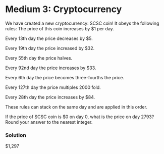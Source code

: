 # Medium 3: Cryptocurrency

We have created a new cryptocurrency: SCSC coin! It obeys the following rules:
The price of this coin increases by $1 per day. 

Every 13th day the price decreases by $5.

Every 19th day the price increased by $32.

Every 55th day the price halves.

Every 92nd day the price increases by $33.

Every 6th day the price becomes three-fourths the price.

Every 127th day the price multiples 2000 fold.

Every 28th day the price increases by $84.

These rules can stack on the same day and are applied in this order.

If the price of SCSC coin is $0 on day 0, what is the price on day 2793? Round your answer to the nearest integer.

### Solution

$1,297
